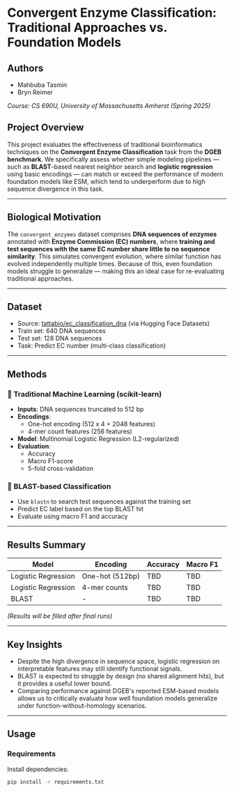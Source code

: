 # Convergent Enzyme Classification: Traditional Approaches vs. Foundation Models

## Authors
- Mahbuba Tasmin
- Bryn Reimer

_Course: CS 690U, University of Massachusetts Amherst (Spring 2025)_

## Project Overview

This project evaluates the effectiveness of traditional bioinformatics techniques on the **Convergent Enzyme Classification** task from the **DGEB benchmark**. We specifically assess whether simple modeling pipelines — such as **BLAST**-based nearest neighbor search and **logistic regression** using basic encodings — can match or exceed the performance of modern foundation models like ESM, which tend to underperform due to high sequence divergence in this task.

---

##  Biological Motivation

The `convergent_enzymes` dataset comprises **DNA sequences of enzymes** annotated with **Enzyme Commission (EC) numbers**, where **training and test sequences with the same EC number share little to no sequence similarity**. This simulates convergent evolution, where similar function has evolved independently multiple times. Because of this, even foundation models struggle to generalize — making this an ideal case for re-evaluating traditional approaches.

---

##  Dataset

- Source: [tattabio/ec_classification_dna](https://huggingface.co/datasets/tattabio/ec_classification_dna) (via Hugging Face Datasets)
- Train set: 640 DNA sequences
- Test set: 128 DNA sequences
- Task: Predict EC number (multi-class classification)

---

## Methods

### 🔹 Traditional Machine Learning (scikit-learn)
- **Inputs**: DNA sequences truncated to 512 bp
- **Encodings**:
  - One-hot encoding (512 x 4 = 2048 features)
  - 4-mer count features (256 features)
- **Model**: Multinomial Logistic Regression (L2-regularized)
- **Evaluation**:
  - Accuracy
  - Macro F1-score
  - 5-fold cross-validation

### 🔹 BLAST-based Classification
- Use `blastn` to search test sequences against the training set
- Predict EC label based on the top BLAST hit
- Evaluate using macro F1 and accuracy

---

##  Results Summary

| Model             | Encoding       | Accuracy | Macro F1 |
|------------------|----------------|----------|----------|
| Logistic Regression | One-hot (512bp) | TBD      | TBD      |
| Logistic Regression | 4-mer counts   | TBD      | TBD      |
| BLAST              | -              | TBD      | TBD      |

_(Results will be filled after final runs)_

---

##  Key Insights

- Despite the high divergence in sequence space, logistic regression on interpretable features may still identify functional signals.
- BLAST is expected to struggle by design (no shared alignment hits), but it provides a useful lower bound.
- Comparing performance against DGEB's reported ESM-based models allows us to critically evaluate how well foundation models generalize under function-without-homology scenarios.

---

## Usage

###  Requirements

Install dependencies:

```bash
pip install -r requirements.txt
